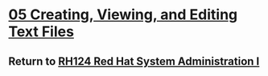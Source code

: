 # [05 Creating, Viewing, and Editing Text Files](/rh124_red_hat_system_administration_i/05_creating_viewing_and_editing_text_files/README.md)

## Return to [RH124 Red Hat System Administration I](/rh124_red_hat_system_administration_i/README.md)
